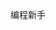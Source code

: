 编程新手
<!---
Kurimean/Kurimean is a ✨ special ✨ repository because its `README.md` (this file) appears on your GitHub profile.
You can click the Preview link to take a look at your changes.
--->
